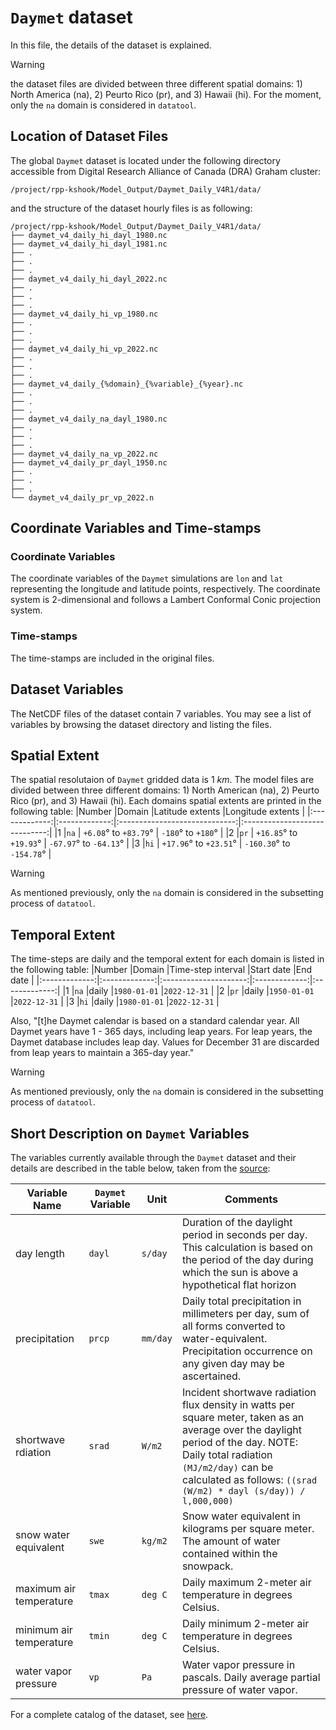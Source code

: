 # `Daymet` dataset 
In this file, the details of the dataset is explained.

> [!WARNING]
> the dataset files are divided between three different spatial domains: 1) North America (na), 2) Peurto Rico (pr), and 3) Hawaii (hi). For the moment, only the `na` domain is considered in `datatool`. 

## Location of Dataset Files
The global `Daymet` dataset is located under the following directory accessible from Digital Research Alliance of Canada (DRA) Graham cluster:
```
/project/rpp-kshook/Model_Output/Daymet_Daily_V4R1/data/
```
and the structure of the dataset hourly files is as following:
```console
/project/rpp-kshook/Model_Output/Daymet_Daily_V4R1/data/
├── daymet_v4_daily_hi_dayl_1980.nc
├── daymet_v4_daily_hi_dayl_1981.nc
├── .
├── .
├── .
├── daymet_v4_daily_hi_dayl_2022.nc
├── .
├── .
├── .
├── daymet_v4_daily_hi_vp_1980.nc
├── .
├── .
├── .
├── daymet_v4_daily_hi_vp_2022.nc
├── .
├── .
├── .
├── daymet_v4_daily_{%domain}_{%variable}_{%year}.nc
├── .
├── .
├── .
├── daymet_v4_daily_na_dayl_1980.nc
├── .
├── .
├── .
├── daymet_v4_daily_na_vp_2022.nc
├── daymet_v4_daily_pr_dayl_1950.nc
├── .
├── .
├── .
└── daymet_v4_daily_pr_vp_2022.n
```

## Coordinate Variables and Time-stamps

### Coordinate Variables
The coordinate variables of the `Daymet` simulations are `lon` and `lat` representing the longitude and latitude points, respectively. The coordinate system is 2-dimensional and follows a Lambert Conformal Conic projection system.
### Time-stamps
The time-stamps are included in the original files.

## Dataset Variables
The NetCDF files of the dataset contain 7 variables. You may see a list of variables by browsing the dataset directory and listing the files.

## Spatial Extent
The spatial resolutaion of `Daymet` gridded data is 1 $km$. The model files are divided between three different domains: 1) North American (na), 2) Peurto Rico (pr), and 3) Hawaii (hi). Each domains spatial extents are printed in the following table:
|Number		|Domain		|Latitude extents		|Longitude extents		|
|:-------------:|:-------------:|:-----------------------------:|:-----------------------------:|
|1		|`na`		| `+6.08`° to `+83.79`°		| `-180`° to `+180`°		|
|2		|`pr`		| `+16.85`° to `+19.93`°	| `-67.97`° to `-64.13`°	|
|3		|`hi`		| `+17.96`° to `+23.51`°	| `-160.30`° to `-154.78`°	|

> [!WARNING]
> As mentioned previously, only the `na` domain is considered in the subsetting process of `datatool`.

## Temporal Extent
The time-steps are daily and the temporal extent for each domain is listed in the following table:
|Number		|Domain		|Time-step interval	|Start date	|End date	|
|:-------------:|:-------------:|:---------------------:|:-------------:|:-------------:|
|1		|`na`		|daily			|`1980-01-01`	|`2022-12-31`	|
|2		|`pr`		|daily			|`1950-01-01`	|`2022-12-31`	|
|3		|`hi`		|daily			|`1980-01-01`	|`2022-12-31`	|

Also, "[t]he Daymet calendar is based on a standard calendar year. All Daymet years have 1 - 365 days, including leap years. For leap years, the Daymet database includes leap day. Values for December 31 are discarded from leap years to maintain a 365-day year."

> [!WARNING]
> As mentioned previously, only the `na` domain is considered in the subsetting process of `datatool`.

## Short Description on `Daymet` Variables
The variables currently available through the `Daymet` dataset and their details are described in the table below, taken from the [source](https://daymet.ornl.gov/overview):

|Variable Name		|`Daymet` Variable	|Unit		|Comments								|
|-----------------------|-----------------------|---------------|-----------------------------------------------------------------------|
|day length		|`dayl`			|`s/day`	|Duration of the daylight period in seconds per day. This calculation is based on the period of the day during which the sun is above a hypothetical flat horizon|
|precipitation		|`prcp`			|`mm/day`	|Daily total precipitation in millimeters per day, sum of all forms converted to water-equivalent. Precipitation occurrence on any given day may be ascertained.|
|shortwave rdiation	|`srad`			|`W/m2`		|Incident shortwave radiation flux density in watts per square meter, taken as an average over the daylight period of the day. NOTE: Daily total radiation `(MJ/m2/day)` can be calculated as follows: `((srad (W/m2) * dayl (s/day)) / l,000,000)`|
|snow water equivalent	|`swe `  		|`kg/m2`	|Snow water equivalent in kilograms per square meter. The amount of water contained within the snowpack.|
|maximum air temperature|`tmax`			|`deg C`	|Daily maximum 2-meter air temperature in degrees Celsius.|
|minimum air temperature|`tmin`			|`deg C`	|Daily minimum 2-meter air temperature in degrees Celsius.|
|water vapor pressure	|`vp`	  		|`Pa`		|Water vapor pressure in pascals. Daily average partial pressure of water vapor.|

For a complete catalog of the dataset, see [here](https://daymet.ornl.gov/overview).

